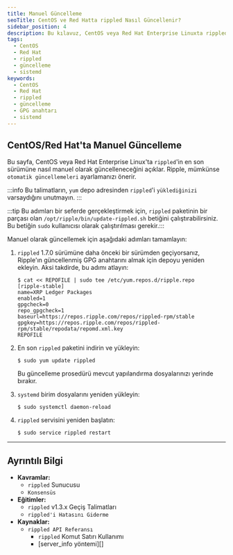 ```yaml
---
title: Manuel Güncelleme
seoTitle: CentOS ve Red Hatta rippled Nasıl Güncellenir?
sidebar_position: 4
description: Bu kılavuz, CentOS veya Red Hat Enterprise Linuxta rippledin manuel güncellenmesi için gerekli adımları sağlar. Adımlar açık bir şekilde açıklanmıştır.
tags: 
  - CentOS
  - Red Hat
  - rippled
  - güncelleme
  - sistemd
keywords: 
  - CentOS
  - Red Hat
  - rippled
  - güncelleme
  - GPG anahtarı
  - sistemd
---
```


## CentOS/Red Hat'ta Manuel Güncelleme

Bu sayfa, CentOS veya Red Hat Enterprise Linux'ta `rippled`'in en son sürümüne nasıl manuel olarak güncelleneceğini açıklar. Ripple, mümkünse `otomatik güncellemeleri` ayarlamanızı önerir.

:::info
Bu talimatların, `yum` depo adresinden `rippled`'i `yüklediğinizi` varsaydığını unutmayın.
:::

:::tip Bu adımları bir seferde gerçekleştirmek için, `rippled` paketinin bir parçası olan `/opt/ripple/bin/update-rippled.sh` betiğini çalıştırabilirsiniz. Bu betiğin `sudo` kullanıcısı olarak çalıştırılması gerekir.:::

Manuel olarak güncellemek için aşağıdaki adımları tamamlayın:

1. `rippled` 1.7.0 sürümüne daha önceki bir sürümden geçiyorsanız, Ripple'ın güncellenmiş GPG anahtarını almak için depoyu yeniden ekleyin. Aksi takdirde, bu adımı atlayın:

    ```
    $ cat << REPOFILE | sudo tee /etc/yum.repos.d/ripple.repo
    [ripple-stable]
    name=XRP Ledger Packages
    enabled=1
    gpgcheck=0
    repo_gpgcheck=1
    baseurl=https://repos.ripple.com/repos/rippled-rpm/stable
    gpgkey=https://repos.ripple.com/repos/rippled-rpm/stable/repodata/repomd.xml.key
    REPOFILE
    ```

2. En son `rippled` paketini indirin ve yükleyin:

    ```
    $ sudo yum update rippled
    ```

    Bu güncelleme prosedürü mevcut yapılandırma dosyalarınızı yerinde bırakır.

3. `systemd` birim dosyalarını yeniden yükleyin:

    ```
    $ sudo systemctl daemon-reload
    ```

4. `rippled` servisini yeniden başlatın:

    ```
    $ sudo service rippled restart
    ```

---

## Ayrıntılı Bilgi

- **Kavramlar:**
    - `rippled` Sunucusu
    - `Konsensüs`
- **Eğitimler:**
    - `rippled` v1.3.x Geçiş Talimatları
    - `rippled'i Hatasını Giderme`
- **Kaynaklar:**
    - `rippled API Referansı`
        - `rippled` Komut Satırı Kullanımı
        - [server_info yöntemi][]

